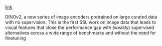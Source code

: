 [link](https://arxiv.org/pdf/2304.07193)  
  
DINOv2, a new series of image encoders pretrained on large curated data with no supervision. This is the first SSL work on image data that leads to visual features that close the performance gap with (weakly) supervised alternatives across a wide range of benchmarks and without the need for finetuning
